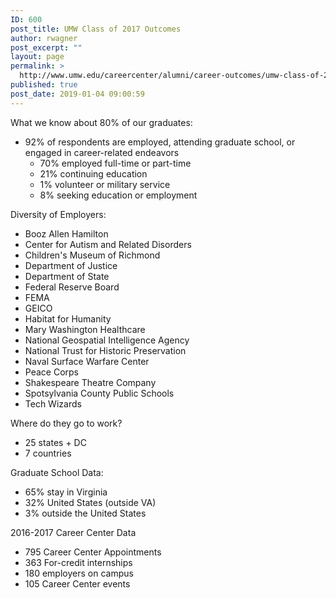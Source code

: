 ```yaml
---
ID: 600
post_title: UMW Class of 2017 Outcomes
author: rwagner
post_excerpt: ""
layout: page
permalink: >
  http://www.umw.edu/careercenter/alumni/career-outcomes/umw-class-of-2017-outcomes/
published: true
post_date: 2019-01-04 09:00:59
---
```

What we know about 80% of our graduates:
<ul>
 	<li>92% of respondents are employed, attending graduate school, or engaged in career-related endeavors
<ul>
 	<li>70% employed full-time or part-time</li>
 	<li>21% continuing education</li>
 	<li>1% volunteer or military service</li>
 	<li>8% seeking education or employment</li>
</ul>
</li>
</ul>
Diversity of Employers:
<ul>
 	<li>Booz Allen Hamilton</li>
 	<li>Center for Autism and Related Disorders</li>
 	<li>Children's Museum of Richmond</li>
 	<li>Department of Justice</li>
 	<li>Department of State</li>
 	<li>Federal Reserve Board</li>
 	<li>FEMA</li>
 	<li>GEICO</li>
 	<li>Habitat for Humanity</li>
 	<li>Mary Washington Healthcare</li>
 	<li>National Geospatial Intelligence Agency</li>
 	<li>National Trust for Historic Preservation</li>
 	<li>Naval Surface Warfare Center</li>
 	<li>Peace Corps</li>
 	<li>Shakespeare Theatre Company</li>
 	<li>Spotsylvania County Public Schools</li>
 	<li>Tech Wizards</li>
</ul>
Where do they go to work?
<ul>
 	<li>25 states + DC</li>
 	<li>7 countries</li>
</ul>
Graduate School Data:
<ul>
 	<li>65% stay in Virginia</li>
 	<li>32% United States (outside VA)</li>
 	<li>3% outside the United States</li>
</ul>
2016-2017 Career Center Data
<ul>
 	<li>795 Career Center Appointments</li>
 	<li>363 For-credit internships</li>
 	<li>180 employers on campus</li>
 	<li>105 Career Center events</li>
</ul>
&nbsp;